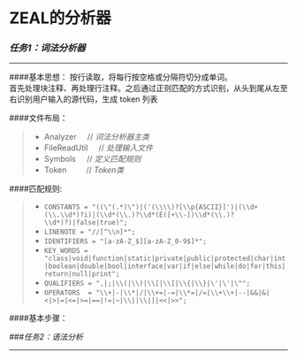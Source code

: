 # ZEAL的分析器

### _任务1：词法分析器_
***
####基本思想：
按行读取，将每行按空格或分隔符切分成单词。  
首先处理块注释、再处理行注释。之后通过正则匹配的方式识别，从头到尾从左至右识别用户输入的源代码，生成 token 列表


####文件布局：
>- Analyzer        &nbsp;&nbsp;&nbsp;&nbsp;// _词法分析器主类_
>- FileReadUtil    &nbsp;&nbsp;&nbsp;&nbsp;// _处理输入文件_
>- Symbols         &nbsp;&nbsp;&nbsp;&nbsp;// _定义匹配规则_
>- Token           &nbsp;&nbsp;&nbsp;&nbsp;&nbsp;&nbsp;&nbsp;&nbsp;// _Token类_

####匹配规则:
>- `CONSTANTS = "((\"(.*)\")|('(\\\\)?[\\p{ASCII}]')|(\\d+(\\.\\d*)?i)|(\\d*(\\.)?\\d*(E([+\\-])\\d*(\\.)?\\d*)?)|false|true)";`
>- `LINENOTE = "//[^\\n]*";`  
>- `IDENTIFIERS = "[a-zA-Z_$][a-zA-Z_0-9$]*";`
>- `KEY_WORDS = "class|void|function|static|private|public|protected|char|int|boolean|double|bool|interface|var|if|else|while|do|for|this|return|null|print";`
>- `QUALIFIERS = ",|;|\\(|\\)|\\[|\\]|\\{|\\}|\'|\'|\"";`
>- `OPERATORS  = "\\+|-|\\*|/|\\+=|-=|\\*=|/=|\\+\\+|--|&&|&|<|>|=|<=|>=|==|!=|~|\\||\\|||<<|>>";`

####基本步骤：

###_任务2：语法分析_
***

